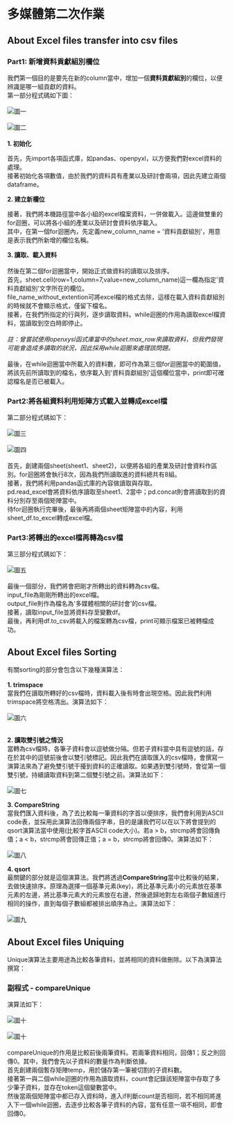 # 多媒體第二次作業
## About Excel files transfer into csv files
### Part1: 新增資料貢獻組別欄位
我們第一個目的是要先在新的column當中，增加一個**資料貢獻組別**的欄位，以便辨識是哪一組貢獻的資料。<br> 第一部分程式碼如下圖：<br><br>
![圖一](https://github.com/HalladayChen/About-Sorting/blob/main/image1.png)<br><br>
![圖二](https://github.com/HalladayChen/About-Sorting/blob/main/image2.png)<br><br>
__1. 初始化__

首先，先import各項函式庫，如pandas、openpyxl，以方便我們對excel資料的處理。<br>
接著初始化各項數值，由於我們的資料具有產業以及研討會兩項，因此先建立兩個dataframe。

__2. 建立新欄位__

接著，我們將本機路徑當中各小組的excel檔案資料，一併做載入。這邊做雙重的for迴圈，可以將各小組的產業以及研討會資料依序載入。<br>
其中，在第一個for迴圈內，先定義new_column_name = '資料貢獻組別'，用意是表示我們所新增的欄位名稱。

__3. 讀取、載入資料__ <br><br>
然後在第二個for迴圈當中，開始正式做資料的讀取以及排序。<br>
首先，sheet.cell(row=1,column=7,value=new_column_name)這一欄為指定'資料貢獻組別'文字所在的欄位。<br>
file_name_without_extention可將excel檔的格式去除，這樣在載入資料貢獻組別的時候就不會顯示格式，僅留下檔名。<br>
接著，在我們所指定的行與列，逐步讀取資料。while迴圈的作用為讀取excel檔資料，當讀取到空白時即停止。<br><br>
*註：曾嘗試使用openxysl函式庫當中的sheet.max_row來讀取資料，但我們發現可能會造成多讀取的狀況，因此採用while迴圈來處理該問題。*<br><br>
最後，在while迴圈當中所載入的資料數，即可作為第三個for迴圈當中的範圍值，將該先前所讀取到的檔名，依序載入到'資料貢獻組別'這個欄位當中，print即可確認檔名是否已被載入。

### Part2:將各組資料利用矩陣方式載入並轉成excel檔
第二部分程式碼如下：<br><br>
![圖三](https://github.com/HalladayChen/About-Sorting/blob/main/image4.png)<br><br>
![圖四](https://github.com/HalladayChen/About-Sorting/blob/main/image5.png)<br><br>
首先，創建兩個sheet(sheet1、sheet2)，以便將各組的產業及研討會資料作區別。for迴圈將會執行8次，因為我們所讀取進的資料總共有8組。<br>
接著，我們將利用pandas函式庫的內容做讀取與存取。<br>
pd.read_excel會將資料依序讀取至sheet1、2當中；pd.concat則會將讀取到的資料分別存至兩個矩陣當中。<br>
待for迴圈執行完畢後，最後再將兩個sheet矩陣當中的內容，利用sheet_df.to_excel轉成excel檔。

### Part3:將轉出的excel檔再轉為csv檔
第三部分程式碼如下：<br><br>
![圖五](https://github.com/HalladayChen/About-Sorting/blob/main/image6.png)<br><br>
最後一個部分，我們將會把剛才所轉出的資料轉為csv檔。<br>
input_file為剛剛所轉出的excel檔。<br>
output_file則作為檔名為'多媒體相關的研討會'的csv檔。<br>
接著，讀取input_file並將資料存至變數df。<br>
最後，再利用df.to_csv將載入的檔案轉為csv檔，print可顯示檔案已被轉檔成功。

## About Excel files Sorting
有關sorting的部分會包含以下幾種演算法：<br><br>
__1. trimspace__ <br>
當我們在讀取所轉好的csv檔時，資料載入後有時會出現空格。因此我們利用trimspace將空格清出。演算法如下：<br><br>
![圖六](https://github.com/HalladayChen/About-Sorting/blob/main/trimspace.png)<br><br>

__2. 讀取雙引號之情況__ <br>
當轉為csv檔時，各筆子資料會以逗號做分隔。但若子資料當中具有逗號的話，存在於其中的逗號前後會以雙引號標記。因此我們在讀取匯入的csv檔時，會撰寫一演算法來為了避免雙引號干擾到資料的正確讀取。如果遇到雙引號時，會從第一個雙引號，持續讀取資料到第二個雙引號之前。演算法如下：<br><br>
![圖七](https://github.com/HalladayChen/About-Sorting/blob/main/%E9%87%9D%E5%B0%8D%E9%9B%99%E5%BC%95%E8%99%9F%E7%9A%84%E6%BC%94%E7%AE%97%E6%B3%95.png)

__3. CompareString__ <br>
當我們匯入資料後，為了去比較每一筆資料的字首以便排序，我們會利用到ASCII code表，並採用此演算法回傳兩個字串，目的是讓我們可以在以下將會提到的qsort演算法當中使用(比較字首ASCII code大小)。若a > b，strcmp將會回傳負值；a < b，strcmp將會回傳正值；a = b，strcmp將會回傳0。演算法如下：<br><br>
![圖八](https://github.com/HalladayChen/About-Sorting/blob/main/compareString.png)

__4. qsort__ <br>
最關鍵的部分就是這個演算法。我們將透過**CompareString**當中比較後的結果，去做快速排序。原理為選擇一個基準元素(key)，將比基準元素小的元素放在基準元素的左邊，將比基準元素大的元素放在右邊，然後遞歸地對左右兩個子數組進行相同的操作，直到每個子數組都被排出順序為止。演算法如下：<br><br>
![圖九](https://github.com/HalladayChen/About-Sorting/blob/main/qsort.png)

## About Excel files Uniquing
Unique演算法主要用途為比較各筆資料，並將相同的資料做刪除。以下為演算法撰寫：<br>
### 副程式 - compareUnique
演算法如下：<br><br>
![圖十](https://github.com/HalladayChen/About-Sorting/blob/main/CompareUnique.png)<br><br>
![圖十](https://github.com/HalladayChen/About-Sorting/blob/main/CompareUnique2.png)<br><br>
compareUnique的作用是比較前後兩筆資料。若兩筆資料相同，回傳1；反之則回傳0。其中，我們會先以子資料的數量作為判斷依據。<br>
首先創建兩個暫存矩陣temp，用於儲存第一筆被切割的子資料數。<br>
接著第一與二個while迴圈的作用為讀取資料，count會記錄該矩陣當中存取了多少筆子資料，並存在token這個變數當中。<br>
然後當兩個矩陣當中都已存入資料時，進入if判斷count是否相同，若不相同將進入下一個while迴圈，去逐步比較各筆子資料的內容，當有任意一項不相同，即會回傳0。<br><br>






